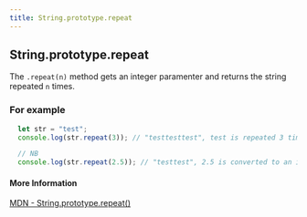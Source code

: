 ```yaml
---
title: String.prototype.repeat
---
```


## String.prototype.repeat

The `.repeat(n)` method gets an integer paramenter and returns the string repeated `n` times.

### For example

```js
  let str = "test";
  console.log(str.repeat(3)); // "testtesttest", test is repeated 3 times

  // NB
  console.log(str.repeat(2.5)); // "testtest", 2.5 is converted to an integer and test is repeated 2 times
```

#### More Information
[MDN - String.prototype.repeat()](https://developer.mozilla.org/en-US/docs/Web/JavaScript/Reference/Global_Objects/String/repeat)
